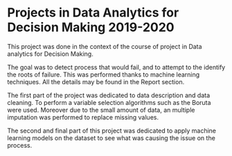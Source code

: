 # Projects in Data Analytics for Decision Making 2019-2020
This project was done in the context of the course of project in Data analytics for Decision Making. 

The goal was to detect process that would fail, and to attempt to the identify the roots of failure. This was performed thanks to machine learning techniques. All the details may be found in the Report section.

The first part of the project was dedicated to data description and data cleaning. To perform a variable selection algorithms such as the Boruta were used. Moreover due to the small amount of data, an multiple imputation was performed to replace missing values. 

The second and final part of this project was dedicated to apply machine learning models on the dataset to see what was causing the issue on the process. 

